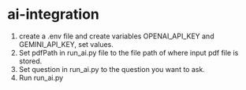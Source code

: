 # ai-integration
1. create a .env file and create variables OPENAI_API_KEY and GEMINI_API_KEY, set values.
2. Set pdfPath in run_ai.py file to the file path of where input pdf file is stored.
3. Set question in run_ai.py to the question you want to ask.
4. Run run_ai.py